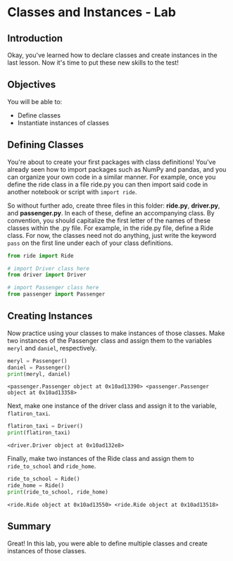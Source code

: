 
# Classes and Instances - Lab

## Introduction
Okay, you've learned how to declare classes and create instances in the last lesson. Now it's time to put these new skills to the test!

## Objectives

You will be able to:

* Define classes
* Instantiate instances of classes

## Defining Classes


You're about to create your first packages with class definitions! You've already seen how to import packages such as NumPy and pandas, and you can organize your own code in a similar manner. For example, once you define the ride class in a file ride.py you can then import said code in another notebook or script with `import ride`. 

So without further ado, create three files in this folder: **ride.py**, **driver.py**, and **passenger.py**. In each of these, define an accompanying class. By convention, you should capitalize the first letter of the names of these classes within the .py file. For example, in the ride.py file, define a Ride class. For now, the classes need not do anything, just write the keyword `pass` on the first line under each of your class definitions.


```python
from ride import Ride
```


```python
# import Driver class here
from driver import Driver
```


```python
# import Passenger class here
from passenger import Passenger
```

## Creating Instances

Now practice using your classes to make instances of those classes. Make two instances of the Passenger class and assign them to the variables `meryl` and `daniel`, respectively.


```python
meryl = Passenger()
daniel = Passenger()
print(meryl, daniel)
```

    <passenger.Passenger object at 0x10ad13390> <passenger.Passenger object at 0x10ad13358>


Next, make one instance of the driver class and assign it to the variable, `flatiron_taxi`.


```python
flatiron_taxi = Driver()
print(flatiron_taxi)
```

    <driver.Driver object at 0x10ad132e8>


Finally, make two instances of the Ride class and assign them to `ride_to_school` and `ride_home`. 


```python
ride_to_school = Ride()
ride_home = Ride()
print(ride_to_school, ride_home)
```

    <ride.Ride object at 0x10ad13550> <ride.Ride object at 0x10ad13518>


## Summary
Great! In this lab, you were able to define multiple classes and create instances of those classes.
